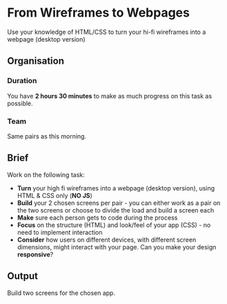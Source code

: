 # From Wireframes to Webpages

Use your knowledge of HTML/CSS to turn your hi-fi wireframes into a webpage (desktop version)

## Organisation

### Duration

You have **2 hours 30 minutes** to make as much progress on this task as possible.

### Team

Same pairs as this morning.

## Brief

Work on the following task:

- **Turn** your high fi wireframes into a webpage (desktop version), using HTML & CSS only (**NO JS**)
- **Build** your 2 chosen screens per pair - you can either work as a pair on the two screens or choose to divide the load and build a screen each
- **Make** sure each person gets to code during the process
- **Focus** on the structure (HTML) and look/feel of your app (CSS) - no need to implement interaction 
- **Consider** how users on different devices, with different screen dimensions, might interact with your page. Can you make your design **responsive**?
  
## Output

Build two screens for the chosen app.

